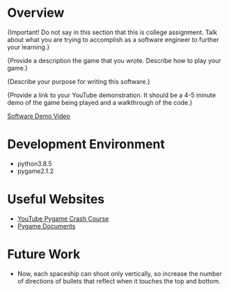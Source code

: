 # Overview

{Important!  Do not say in this section that this is college assignment.  Talk about what you are trying to accomplish as a software engineer to further your learning.}

{Provide a description the game that you wrote. Describe how to play your game.}

{Describe your purpose for writing this software.}

{Provide a link to your YouTube demonstration.  It should be a 4-5 minute demo of the game being played and a walkthrough of the code.}

[Software Demo Video](http://youtube.link.goes.here)

# Development Environment
* python3.8.5
* pygame2.1.2

# Useful Websites
* [YouTube Pygame Crash Course](https://youtu.be/jO6qQDNa2UY)
* [Pygame Documents](https://www.pygame.org/docs/)

# Future Work
* Now, each spaceship can shoot only vertically, so increase the number of directions of bullets that reflect when it touches the top and bottom.